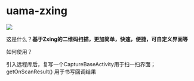 # uama-zxing

[![](https://www.jitpack.io/v/UamaHZ/uama-zxing.svg)](https://www.jitpack.io/#UamaHZ/uama-zxing)

这是什么？**基于Zxing的二维码扫描，更加简单，快速，便捷，可自定义界面等**

如何使用？

引入远程库后，复写一个CaptureBaseActivity用于扫一扫界面；getOnScanResult() 用于书写回调结果